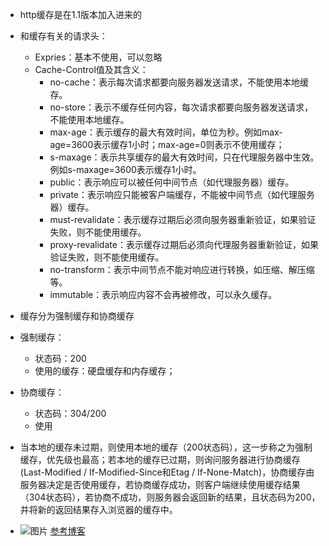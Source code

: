 - http缓存是在1.1版本加入进来的
- 和缓存有关的请求头：
	- Expries：基本不使用，可以忽略
	- Cache-Control值及其含义：
		- no-cache：表示每次请求都要向服务器发送请求，不能使用本地缓存。
		- no-store：表示不缓存任何内容，每次请求都要向服务器发送请求，不能使用本地缓存。
		- max-age：表示缓存的最大有效时间，单位为秒。例如max-age=3600表示缓存1小时；max-age=0则表示不使用缓存；
		- s-maxage：表示共享缓存的最大有效时间，只在代理服务器中生效。例如s-maxage=3600表示缓存1小时。
		- public：表示响应可以被任何中间节点（如代理服务器）缓存。
		- private：表示响应只能被客户端缓存，不能被中间节点（如代理服务器）缓存。
		- must-revalidate：表示缓存过期后必须向服务器重新验证，如果验证失败，则不能使用缓存。
		- proxy-revalidate：表示缓存过期后必须向代理服务器重新验证，如果验证失败，则不能使用缓存。
		- no-transform：表示中间节点不能对响应进行转换，如压缩、解压缩等。
		- immutable：表示响应内容不会再被修改，可以永久缓存。

- 缓存分为强制缓存和协商缓存
- 强制缓存：
	- 状态码：200
	- 使用的缓存：硬盘缓存和内存缓存；
- 协商缓存：
	- 状态码：304/200
	- 使用
- 当本地的缓存未过期，则使用本地的缓存（200状态码），这一步称之为强制缓存，优先级也最高；若本地的缓存已过期，则询问服务器进行协商缓存(Last-Modified / If-Modified-Since和Etag / If-None-Match)，协商缓存由服务器决定是否使用缓存，若协商缓存成功，则客户端继续使用缓存结果（304状态码），若协商不成功，则服务器会返回新的结果，且状态码为200，并将新的返回结果存入浏览器的缓存中。
- ![图片](http://images.leyla.top/note/Pastedimage20230825114850.png)
[参考博客](https://juejin.cn/post/6844903593275817998)
